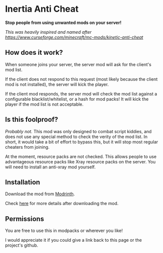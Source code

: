 # Inertia Anti Cheat

**Stop people from using unwanted mods on your server!**

*This was heavily inspired and named after https://www.curseforge.com/minecraft/mc-mods/kinetic-anti-cheat*

## How does it work?

When someone joins your server, the server mod will ask for the client's mod list.

If the client does not respond to this request (most likely because the client mod is not installed), the server will kick the player.          

If the client mod responds, the server mod will check the mod list against a configurable blacklist/whitelist, or a hash for mod packs! It will kick the player if the mod list is not acceptable.

## Is this foolproof?

*Probably not.* This mod was only designed to combat script kiddies, and does not use any special method to check the verity of the mod list. In short, it would take a bit of effort to bypass this, but it will stop most regular cheaters from joining.

At the moment, resource packs are not checked. This allows people to use advantageous resource packs like Xray resource packs on the server. You will need to install an anti-xray mod yourself.

## Installation

Download the mod from [Modrinth](https://modrinth.com/mod/inertiaanticheat).

Check [here](https://github.com/DiffuseHyperion/InertiaAntiCheat/wiki/Installation) for more details after downloading the mod.

## Permissions

You are free to use this in modpacks or wherever you like!

I would appreciate it if you could give a link back to this page or the project's github.
